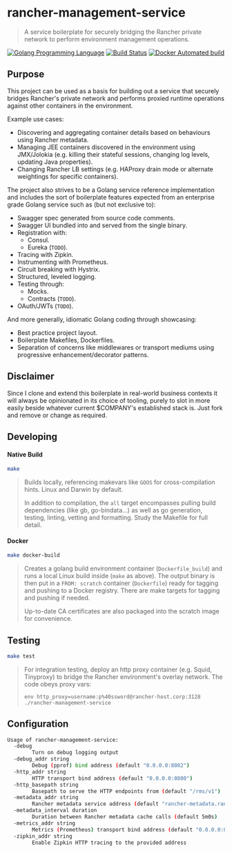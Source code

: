 # rancher-management-service
> A service boilerplate for securely bridging the Rancher private network to perform environment management operations.

[![Golang Programming Language](https://img.shields.io/badge/language-Golang-blue.svg)](https://www.golang.org)
[![Build Status](https://travis-ci.org/martinbaillie/rancher-management-service.svg?branch=master)](https://travis-ci.org/martinbaillie/rancher-management-service)
[![Docker Automated build](https://img.shields.io/docker/automated/jrottenberg/ffmpeg.svg)](https://hub.docker.com/r/martinbaillie/rancher-management-service)

## Purpose

This project can be used as a basis for building out a service that securely bridges Rancher's private network and performs proxied runtime operations against other containers in the environment.

Example use cases:
- Discovering and aggregating container details based on behaviours using Rancher metadata.
- Managing JEE containers discovered in the environment using JMX/Jolokia (e.g. killing their stateful sessions, changing log levels, updating Java properties).
- Changing Rancher LB settings (e.g. HAProxy drain mode or alternate weightings for specific containers).

The project also strives to be a Golang service reference implementation and includes the sort of boilerplate features expected from an enterprise grade Golang service such as (but not exclusive to):
- Swagger spec generated from source code comments.
- Swagger UI bundled into and served from the single binary.
- Registration with:
    - Consul.
    - Eureka (`TODO`).
- Tracing with Zipkin.
- Instrumenting with Prometheus.
- Circuit breaking with Hystrix.
- Structured, leveled logging.
- Testing through:
    - Mocks.
    - Contracts (`TODO`).
- OAuth/JWTs (`TODO`).

And more generally, idiomatic Golang coding through showcasing:
- Best practice project layout.
- Boilerplate Makefiles, Dockerfiles.
- Separation of concerns like middlewares or transport mediums using progressive enhancement/decorator patterns.

## Disclaimer

Since I clone and extend this boilerplate in real-world business contexts it will always be opinionated in its choice of tooling, purely to slot in more easily beside whatever current $COMPANY's established stack is. Just fork and remove or change as required.

## Developing

#### Native Build
```bash
make
```
> Builds locally, referencing makevars like `GOOS` for cross-compilation hints. Linux and Darwin by default.
>
> In addition to compilation, the `all` target encompasses pulling build dependencies (like gb, go-bindata...) as well as go generation, testing, linting, vetting and formatting. Study the Makefile for full detail.

#### Docker
```bash
make docker-build
```
> Creates a golang build environment container (`Dockerfile_build`) and runs a local Linux build inside (`make` as above). The output binary is then put in a `FROM: scratch` container (`Dockerfile`) ready for tagging and pushing to a Docker registry. There are make targets for tagging and pushing if needed.
>
> Up-to-date CA certificates are also packaged into the scratch image for convenience.

## Testing
```bash
make test
```
> For integration testing, deploy an http proxy container (e.g. Squid, Tinyproxy) to bridge the Rancher environment's overlay network. The code obeys proxy vars:
>
> `env http_proxy=username:p%40ssword@rancher-host.corp:3128 ./rancher-management-service`

## Configuration
```bash
Usage of rancher-management-service:
  -debug
    	Turn on debug logging output
  -debug_addr string
    	Debug (pprof) bind address (default "0.0.0.0:8082")
  -http_addr string
    	HTTP transport bind address (default "0.0.0.0:8080")
  -http_basepath string
    	Basepath to serve the HTTP endpoints from (default "/rms/v1")
  -metadata_addr string
    	Rancher metadata service address (default "rancher-metadata.rancher.internal/latest")
  -metadata_interval duration
    	Duration between Rancher metadata cache calls (default 5m0s)
  -metrics_addr string
    	Metrics (Prometheus) transport bind address (default "0.0.0.0:8081")
  -zipkin_addr string
    	Enable Zipkin HTTP tracing to the provided address
```

